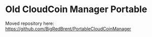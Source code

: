 # Old CloudCoin Manager Portable

Moved repository here:
https://github.com/BigRedBrent/PortableCloudCoinManager
